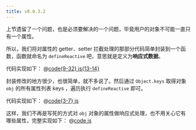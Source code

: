 ```yaml
---
title: v0.0.3.2
---
```


上节遗留了一个问题，也是必须要解决的一个问题，毕竟用户的对象不可能一直只有一个属性。

所以，我们将对属性的 getter、setter 拦截处理的那部分代码简单封装到一个函数，函数就命名为 `defineReactive` 吧，意思就是定义为**响应式数据**。

代码实现如下：
@[code{9-32} js{13-14}](@src/vue3/v-0.0.2/v0.1.2.2/index.js)

封装修改的地方很少，也很简单，就不多说了。然后通过 `Object.keys` 取得对象 `obj` 的所有属性列表 keys ，遍历执行 `defineReactive` 即可。

代码实现如下：
@[code{3-7} js](@src/vue3/v-0.0.2/v0.1.2.2/index.js)

这样，我们不再是写死的方式对 `obj` 对象的属性做响应式处理，也不用关心它有哪些属性，完整实现如下：
@[code js](@src/vue3/v-0.0.2/v0.1.2.2/index.js)

<Demo :content="['hello world!', 'hello vue3']"></Demo>
